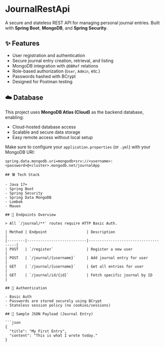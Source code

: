 # JournalRestApi

A secure and stateless REST API for managing personal journal entries. Built with **Spring Boot**, **MongoDB**, and **Spring Security**.

## ✨ Features

- User registration and authentication
- Secure journal entry creation, retrieval, and listing
- MongoDB integration with `@DBRef` relations
- Role-based authorization (`User`, `Admin`, etc.)
- Passwords hashed with BCrypt
- Designed for Postman testing

## ☁️ Database

This project uses **MongoDB Atlas (Cloud)** as the backend database, enabling:

- Cloud-hosted database access
- Scalable and secure data storage
- Easy remote access without local setup

Make sure to configure your `application.properties` (or `.yml`) with your MongoDB URI:

```properties
spring.data.mongodb.uri=mongodb+srv://<username>:<password>@<cluster>.mongodb.net/journalApp

## 🛠️ Tech Stack

- Java 17+
- Spring Boot
- Spring Security
- Spring Data MongoDB
- Lombok
- Maven

## 🚀 Endpoints Overview

> All `/journal/**` routes require HTTP Basic Auth.

| Method | Endpoint                  | Description                         |
|--------|---------------------------|-------------------------------------|
| POST   | `/register`               | Register a new user                 |
| POST   | `/journal/{username}`     | Add journal entry for user          |
| GET    | `/journal/{username}`     | Get all entries for user            |
| GET    | `/journal/id/{id}`        | Fetch specific journal by ID        |

## 🔐 Authentication

- Basic Auth
- Passwords are stored securely using BCrypt
- Stateless session policy (no cookies/sessions)

## 📂 Sample JSON Payload (Journal Entry)

```json
{
  "title": "My First Entry",
  "content": "This is what I wrote today."
}
